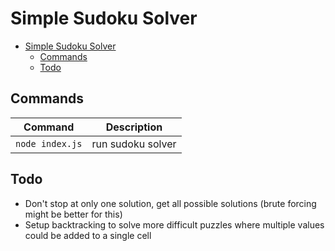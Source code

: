 Simple Sudoku Solver
===========
- [Simple Sudoku Solver](#simple-sudoku-solver)
  - [Commands](#commands)
  - [Todo](#todo)

## Commands
| Command         | Description       |
| --------------- | ----------------- |
| `node index.js` | run sudoku solver |

## Todo
- Don't stop at only one solution, get all possible solutions (brute forcing might be better for this)
- Setup backtracking to solve more difficult puzzles where multiple values could be added to a single cell